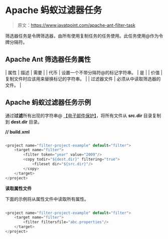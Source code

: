 # Apache 蚂蚁过滤器任务

> 原文：<https://www.javatpoint.com/apache-ant-filter-task>

筛选器任务是令牌筛选器，由所有使用复制任务的任务使用。此任务使用@作为令牌分隔符。

## Apache Ant 筛选器任务属性

| 属性 | 描述 | 需要 |
| 代币 | 设置一个不带分隔符@的标记字符串。 | 是 |
| 价值 | 复制文件时应该用来替换标记的字符串。 |
| 过滤器文件 | 必须从中读取筛选器的文件。 |

## Apache 蚂蚁过滤器任务示例

通过**过滤**所有出现的字符串@ [【电子邮件保护】](/cdn-cgi/l/email-protection)，将所有文件从 **src.dir** 目录复制到 **dest.dir** 目录。

**// build.xml**

```java

<project name="filter-project-example" default="filter">
	<target name="filter">
		<filter token="year" value="2009"/>
		<copy todir="${dest.dir}" filtering="true">
  			<fileset dir="${src.dir}"/>
		</copy>
	</target>
</project>

```

**读取属性文件**

下面的示例将从属性文件中读取所有属性。

```java

<project name="filter-project-example" default="filter">
	<target name="filter">
		<filter filtersfile="abc.properties"/>
	</target>
</project>

```